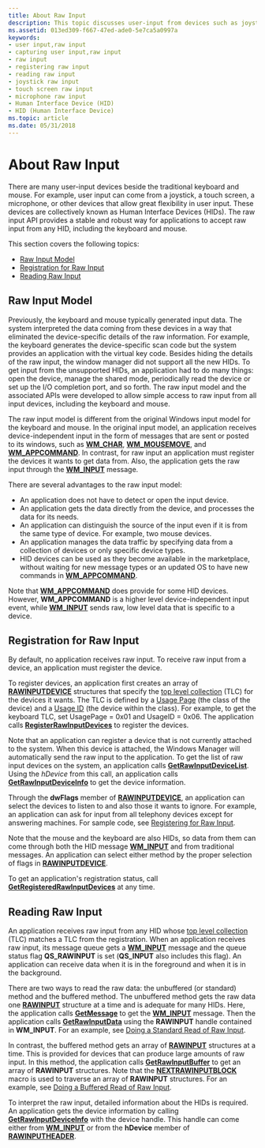 ```yaml
---
title: About Raw Input
description: This topic discusses user-input from devices such as joysticks, touch screens, and microphones.
ms.assetid: 013ed309-f667-47ed-ade0-5e7ca5a0997a
keywords:
- user input,raw input
- capturing user input,raw input
- raw input
- registering raw input
- reading raw input
- joystick raw input
- touch screen raw input
- microphone raw input
- Human Interface Device (HID)
- HID (Human Interface Device)
ms.topic: article
ms.date: 05/31/2018
---
```


# About Raw Input

There are many user-input devices beside the traditional keyboard and mouse. For example, user input can come from a joystick, a touch screen, a microphone, or other devices that allow great flexibility in user input. These devices are collectively known as Human Interface Devices (HIDs). The raw input API provides a stable and robust way for applications to accept raw input from any HID, including the keyboard and mouse.

This section covers the following topics:

-   [Raw Input Model](#raw-input-model)
-   [Registration for Raw Input](#registration-for-raw-input)
-   [Reading Raw Input](#reading-raw-input)

## Raw Input Model

Previously, the keyboard and mouse typically generated input data. The system interpreted the data coming from these devices in a way that eliminated the device-specific details of the raw information. For example, the keyboard generates the device-specific scan code but the system provides an application with the virtual key code. Besides hiding the details of the raw input, the window manager did not support all the new HIDs. To get input from the unsupported HIDs, an application had to do many things: open the device, manage the shared mode, periodically read the device or set up the I/O completion port, and so forth. The raw input model and the associated APIs were developed to allow simple access to raw input from all input devices, including the keyboard and mouse.

The raw input model is different from the original Windows input model for the keyboard and mouse. In the original input model, an application receives device-independent input in the form of messages that are sent or posted to its windows, such as [**WM\_CHAR**](wm-char.md), [**WM\_MOUSEMOVE**](wm-mousemove.md), and [**WM\_APPCOMMAND**](wm-appcommand.md). In contrast, for raw input an application must register the devices it wants to get data from. Also, the application gets the raw input through the [**WM\_INPUT**](wm-input.md) message.

There are several advantages to the raw input model:

-   An application does not have to detect or open the input device.
-   An application gets the data directly from the device, and processes the data for its needs.
-   An application can distinguish the source of the input even if it is from the same type of device. For example, two mouse devices.
-   An application manages the data traffic by specifying data from a collection of devices or only specific device types.
-   HID devices can be used as they become available in the marketplace, without waiting for new message types or an updated OS to have new commands in [**WM\_APPCOMMAND**](wm-appcommand.md).

Note that [**WM\_APPCOMMAND**](wm-appcommand.md) does provide for some HID devices. However, **WM\_APPCOMMAND** is a higher level device-independent input event, while [**WM\_INPUT**](wm-input.md) sends raw, low level data that is specific to a device.

## Registration for Raw Input

By default, no application receives raw input. To receive raw input from a device, an application must register the device.

To register devices, an application first creates an array of [**RAWINPUTDEVICE**](https://msdn.microsoft.com/library/ms645565(v=VS.85).aspx) structures that specify the [top level collection](https://docs.microsoft.com/windows-hardware/drivers/hid/top-level-collections) (TLC) for the devices it wants. The TLC is defined by a [Usage Page](https://docs.microsoft.com/windows-hardware/drivers/hid/hid-usages#usage-page) (the class of the device) and a [Usage ID](https://docs.microsoft.com/windows-hardware/drivers/hid/hid-usages#usage-id) (the device within the class). For example, to get the keyboard TLC, set UsagePage = 0x01 and UsageID = 0x06. The application calls [**RegisterRawInputDevices**](https://msdn.microsoft.com/library/ms645600(v=VS.85).aspx) to register the devices.

Note that an application can register a device that is not currently attached to the system. When this device is attached, the Windows Manager will automatically send the raw input to the application. To get the list of raw input devices on the system, an application calls [**GetRawInputDeviceList**](https://msdn.microsoft.com/library/ms645598(v=VS.85).aspx). Using the *hDevice* from this call, an application calls [**GetRawInputDeviceInfo**](https://msdn.microsoft.com/library/ms645597(v=VS.85).aspx) to get the device information.

Through the **dwFlags** member of [**RAWINPUTDEVICE**](https://msdn.microsoft.com/library/ms645565(v=VS.85).aspx), an application can select the devices to listen to and also those it wants to ignore. For example, an application can ask for input from all telephony devices except for answering machines. For sample code, see [Registering for Raw Input](using-raw-input.md).

Note that the mouse and the keyboard are also HIDs, so data from them can come through both the HID message [**WM\_INPUT**](wm-input.md) and from traditional messages. An application can select either method by the proper selection of flags in [**RAWINPUTDEVICE**](https://msdn.microsoft.com/library/ms645565(v=VS.85).aspx).

To get an application's registration status, call [**GetRegisteredRawInputDevices**](https://msdn.microsoft.com/library/ms645599(v=VS.85).aspx) at any time.

## Reading Raw Input

An application receives raw input from any HID whose [top level collection](https://docs.microsoft.com/windows-hardware/drivers/hid/top-level-collections) (TLC) matches a TLC from the registration. When an application receives raw input, its message queue gets a [**WM\_INPUT**](wm-input.md) message and the queue status flag **QS\_RAWINPUT** is set (**QS\_INPUT** also includes this flag). An application can receive data when it is in the foreground and when it is in the background.

There are two ways to read the raw data: the unbuffered (or standard) method and the buffered method. The unbuffered method gets the raw data one [**RAWINPUT**](https://msdn.microsoft.com/library/ms645562(v=VS.85).aspx) structure at a time and is adequate for many HIDs. Here, the application calls [**GetMessage**](https://docs.microsoft.com/windows/desktop/api/winuser/nf-winuser-getmessage) to get the [**WM\_INPUT**](wm-input.md) message. Then the application calls [**GetRawInputData**](https://msdn.microsoft.com/library/ms645596(v=VS.85).aspx) using the **RAWINPUT** handle contained in **WM\_INPUT**. For an example, see [Doing a Standard Read of Raw Input](using-raw-input.md).

In contrast, the buffered method gets an array of [**RAWINPUT**](https://msdn.microsoft.com/library/ms645562(v=VS.85).aspx) structures at a time. This is provided for devices that can produce large amounts of raw input. In this method, the application calls [**GetRawInputBuffer**](https://msdn.microsoft.com/library/ms645595(v=VS.85).aspx) to get an array of **RAWINPUT** structures. Note that the [**NEXTRAWINPUTBLOCK**](https://msdn.microsoft.com/library/ms645593(v=VS.85).aspx) macro is used to traverse an array of **RAWINPUT** structures. For an example, see [Doing a Buffered Read of Raw Input](using-raw-input.md).

To interpret the raw input, detailed information about the HIDs is required. An application gets the device information by calling [**GetRawInputDeviceInfo**](https://msdn.microsoft.com/library/ms645597(v=VS.85).aspx) with the device handle. This handle can come either from [**WM\_INPUT**](wm-input.md) or from the **hDevice** member of [**RAWINPUTHEADER**](https://msdn.microsoft.com/library/ms645571(v=VS.85).aspx).
